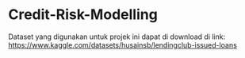# Credit-Risk-Modelling

Dataset yang digunakan untuk projek ini dapat di download di link: https://www.kaggle.com/datasets/husainsb/lendingclub-issued-loans 
